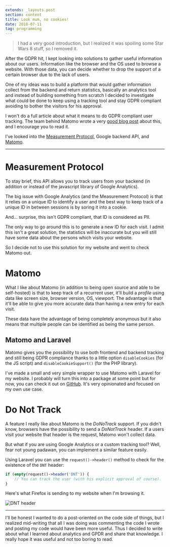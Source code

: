 ```yaml
---
extends: _layouts.post
section: content
title: Look mum, no cookies!
date: 2018-07-11
tag: programming
---
```


> I had a very good introduction, but I realized it was spoiling some Star Wars 8 stuff, so I removed it.

After the GDPR hit, I kept looking into solutions to gather useful information about our users. Information like the browser and the OS used to browse a website. With those data, you can decide whether to drop the support of a certain browser due to the lack of users.

One of my ideas was to build a platform that would gather information collect from the backend and return statistics, basically an analytics tool and instead of building something from scratch I decided to investigate what could be done to keep using a tracking tool and stay GDPR compliant avoiding to bother the visitors for his approval.

I won't do a full article about what it means to do GDPR compliant user tracking. The team behind Matomo wrote a very [good blog post](https://matomo.org/blog/2018/04/how-to-not-process-any-personal-data-with-matomo-and-what-it-means-for-you/) about this, and I encourage you to read it.

I've looked into the [Measurement Protocol](https://developers.google.com/analytics/devguides/collection/protocol/v1/), Google backend API, and [Matomo](https://matomo.org/).

---

# Measurement Protocol

To stay brief, this API allows you to track users from your backend (in addition or instead of the javascript library of Google Analytics).

The big issue with Google Analytics (and the Measurement Protocol) is that it relies on a unique ID to identify a user and the best way to keep track of a unique ID in between sessions is by soring it into a cookie.

And... surprise, this isn't GDPR compliant, that ID is considered as PII.

The only way to go around this is to generate a new ID for each visit. I admit this isn't a great solution, the statistics will be inaccurate but you will still have some data about the persons which visits your website.

So I decide not to use this solution for my website and went to check Matomo out.

# Matomo

What I like about Matomo (in addition to being open source and able to be self-hosted) is that to keep track of a recurrent user, it'll build a _profile_ using data like screen size, browser version, OS, viewport. The advantage is that it'll be able to give you more accurate data than having a new entry for each visit.

These data have the advantage of being completely anonymous but it also means that multiple people can be identified as being the same person.

## Matomo and Laravel

Matomo gives you the possibility to use both frontend and backend tracking and still being GDPR compliance thanks to a little option `disableCookies` (for the JS script) and `disableCookieSupport()` (for the PHP library).

I've made a small and very simple wrapper to use Matomo with Laravel for my website. I probably will turn this into a package at some point but for now, you can check it out on [GitHub](https://github.com/Elhebert/dieterstinglhamber.me/blob/master/app/Services/Analytics/PiwikTracker.php). It's very opinionated and focused on my own use case.

#  Do Not Track

A feature I really like about Matomo is the _DoNoTrack_ support. If you didn't know, browsers have the possibility to send a _DoNotTrack_ header. If a users visit your website that header is the request, Matomo won't collect data.

But what if you are using Google Analytics or a custom tracking tool? Well, fear not young padawan, you can implement a similar feature easily.

Using Laravel you can use the `request()->header()` method to check for the existence of the `DNT` header:

```php
if (empty(request()->header('DNT')) {
    // You can track the user (with his explicit approval of course).
}
```
Here's what Firefox is sending to my website when I'm browsing it.

![DNT header](https://res.cloudinary.com/elhebert/image/upload/c_scale,dpr_auto,f_auto,w_auto,q_auto/v1544637613/dieterstinglhamber.me/posts/dnt-header.jpg)

---

I'll be honest I wanted to do a post-oriented on the code side of things, but I realized mid-writing that all I was doing was commenting the code I wrote and posting my code would have been more useful. Thus I decided to write about what I learned about analytics and GPDR and share that knowledge. I really hope it was useful and not too boring to read.
